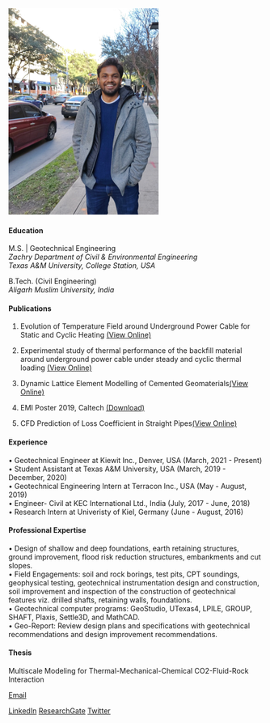 
![](https://github.com/shahbaz10ahmad/shahbaz/blob/master/Picture1.png)

#### **Education**
M.S. | Geotechnical Engineering<br/>
*Zachry Department of Civil & Environmental Engineering<br/>*
*Texas A&M University, College Station, USA<br/>*


B.Tech. (Civil Engineering)<br/>
*Aligarh Muslim University, India*<br/>

#### **Publications**

1. Evolution of Temperature Field around Underground Power Cable for Static and Cyclic Heating [(View Online)](https://www.mdpi.com/1996-1073/14/23/81917)
2. Experimental study of thermal performance of the backfill material around underground power cable under steady and cyclic thermal loading [(View Online)](https://www.sciencedirect.com/science/article/pii/S2214785319317742)

3. Dynamic Lattice Element Modelling of Cemented Geomaterials[(View Online)](https://link.springer.com/chapter/10.1007/978-981-15-0886-8_53) 

4. EMI Poster 2019, Caltech [(Download) ](https://github.com/shahbaz10ahmad/shahbaz10ahmad.github.io/raw/master/EMI%202019%20%5Bposter%5D-compressed.pdf)

5. CFD Prediction of Loss Coefficient in Straight Pipes[(View Online)](https://link.springer.com/chapter/10.1007/978-3-319-55125-8_41)


#### **Experience**
•	Geotechnical Engineer at Kiewit Inc., Denver, USA (March, 2021 - Present)<br/>
•	Student Assistant at Texas A&M University, USA (March, 2019 - December, 2020)<br/>
•	Geotechnical Engineering Intern at Terracon Inc., USA (May - August, 2019)<br/>
•	Engineer- Civil at KEC International Ltd., India (July, 2017 - June, 2018)<br/>
•	Research Intern at Univeristy of Kiel, Germany (June - August, 2016)<br/>


#### **Professional Expertise** 
• Design of shallow and deep foundations, earth retaining structures, ground improvement, flood risk reduction structures, embankments and cut slopes.<br/>
• Field Engagements: soil and rock borings, test pits, CPT soundings, geophysical testing, geotechnical instrumentation design and construction, soil improvement and inspection of the construction of geotechnical features viz. drilled shafts, retaining walls, foundations.<br/>
• Geotechnical computer programs: GeoStudio, UTexas4, LPILE, GROUP, SHAFT, Plaxis, Settle3D, and MathCAD. <br/>
• Geo-Report: Review design plans and specifications with geotechnical recommendations and design improvement recommendations. <br/>


#### **Thesis**
Multiscale Modeling for Thermal-Mechanical-Chemical CO2-Fluid-Rock Interaction


[Email](mailto:shahbaz.10ahmad@gmail.com)<br/>


[LinkedIn](https://www.linkedin.com/in/shahbaz10ahmad/)
[ResearchGate](https://www.researchgate.net/profile/Shahbaz_Ahmad20?ev=hdr_xprf&_sg=DvBUZ7M65fHxOAHU2zQBSNR2gy6fbfUA0N2rKFUwosw7lG1_XYdmwDz9KFKD9kFjsIMvTakv0QiShie1H5Fw0BIx) 
[Twitter](https://twitter.com/shahbazTx)

 
